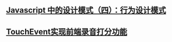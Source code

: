 ## [Javascript 中的设计模式（四）：行为设计模式](http://elevenbeans.github.io/2018/04/11/javascript-design-patterns-3/)
## [TouchEvent实现前端录音打分功能](https://juejin.im/post/5acec44451882579ef4f5654)
